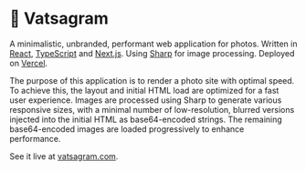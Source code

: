 # 📸 Vatsagram

A minimalistic, unbranded, performant web application for photos. Written in
[React](https://reactjs.org), [TypeScript](https://www.typescriptlang.org) and
[Next.js](https://nextjs.org/docs). Using
[Sharp](https://github.com/lovell/sharp) for image processing. Deployed on
[Vercel](https://vercel.com/).

The purpose of this application is to render a photo site with optimal speed. To achieve this, the layout and initial HTML load are optimized for a fast user experience. Images are processed using Sharp to generate various responsive sizes, with a minimal number of low-resolution, blurred versions injected into the initial HTML as base64-encoded strings. The remaining base64-encoded images are loaded progressively to enhance performance.

See it live at [vatsagram.com](https://vatsagram.com).

